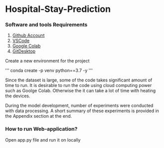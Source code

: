 # Hospital-Stay-Prediction

### Software and tools Requirements

1. [Github Account](http://github.com)
2. [VSCode](http://code.visualstudio.com/)
3. [Google Colab](https://colab.research.google.com/)
4. [GitDesktop](https://desktop.github.com/)

Create a new environment for the project

'''
conda create -p venv python==3.7 -y
'''


Since the dataset is large, some of the code takes significant amount of time to run. It is desirable to run the code using cloud computing power such as Goolge Colab. Otherwise the it can take a lot of time with heating the devices.


During the model development, number of experiments were conducted with data processing. A short summary of these experiments is provided in the Appendix section at the end.


### How to run Web-application?

Open app.py file and run it on locally


